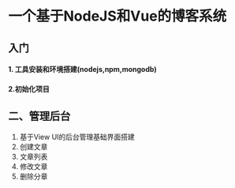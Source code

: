 # 一个基于NodeJS和Vue的博客系统

## 入门

#### 1. 工具安装和环境搭建(nodejs,npm,mongodb)

#### 2.初始化项目

## 二、管理后台

1. 基于View UI的后台管理基础界面搭建
2. 创建文章
3. 文章列表
4. 修改文章
5. 删除分章


